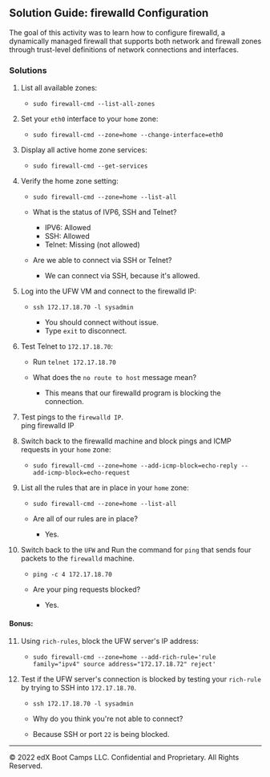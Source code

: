 ## Solution Guide: firewalld Configuration

The goal of this activity was to learn how to configure firewalld, a dynamically managed firewall that supports both network and firewall zones through trust-level definitions of network connections and interfaces.

### Solutions


1. List all available zones:


    - `sudo firewall-cmd --list-all-zones`


2. Set your `eth0` interface to your `home` zone:

    - `sudo firewall-cmd --zone=home --change-interface=eth0`


3. Display all active home zone services: 


   - `sudo firewall-cmd --get-services`
    
4. Verify the home zone setting:

    - `sudo firewall-cmd --zone=home --list-all`
        
    - What is the status of IVP6, SSH and Telnet?  

        - IPV6: Allowed
        - SSH: Allowed
        - Telnet: Missing (not allowed)
    
    - Are we able to connect via SSH or Telnet?

        - We can connect via SSH, because it's allowed.

5. Log into the UFW VM and connect to the firewalld IP:

     - `ssh 172.17.18.70 -l sysadmin`

        - You should connect without issue.
        - Type `exit` to disconnect.

6. Test Telnet to `172.17.18.70`:

    - Run `telnet 172.17.18.70`

    - What does the `no route to host` message mean?
        
        - This means that our firewalld program is blocking the connection.
 
7. Test pings to the `firewalld IP`.  
   ping firewalld IP

8. Switch back to the firewalld machine and block pings and ICMP requests in your `home` zone:

    - `sudo firewall-cmd --zone=home --add-icmp-block=echo-reply --add-icmp-block=echo-request`

9. List all the rules that are in place in your `home` zone:

    - `sudo firewall-cmd --zone=home --list-all`

    - Are all of our rules are in place?
         
         - Yes.

10. Switch back to the `UFW` and Run the command for `ping` that sends four packets to the `firewalld` machine.

    - `ping -c 4 172.17.18.70`

    - Are your ping requests blocked?

        - Yes.

#### Bonus:

11. Using `rich-rules`, block the UFW server's IP address:

    - `sudo firewall-cmd --zone=home --add-rich-rule='rule family="ipv4" source address="172.17.18.72" reject'`

12. Test if the UFW server's connection is blocked by testing your `rich-rule` by trying to SSH into `172.17.18.70`.

    - `ssh 172.17.18.70 -l sysadmin`
    
    - Why do you think you're not able to connect?

     - Because SSH or port `22` is being blocked.

---
© 2022 edX Boot Camps LLC. Confidential and Proprietary. All Rights Reserved.
